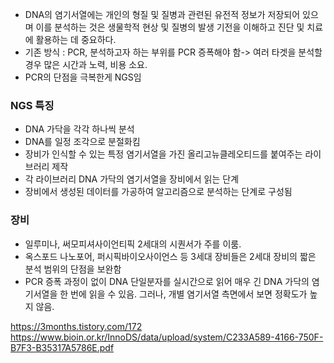 
- DNA의 염기서열에는 개인의 형질 및 질병과 관련된 유전적 정보가 저장되어 있으며 이를 분석하는 것은 생물학적 현상 및 질병의 발생 기전을 이해하고 진단 및 치료에 활용하는 데 중요하다. 
- 기존 방식 : PCR, 분석하고자 하는 부위를 PCR 증폭해야 함-> 여러 타겟을 분석할 경우 많은 시간과 노력, 비용 소요. 
- PCR의 단점을 극복한게 NGS임


### NGS 특징
- DNA 가닥을 각각 하나씩 분석
- DNA를 일정 조각으로 분절화킴
- 장비가 인식할 수 있는 특정 염기서열을 가진 올리고뉴클레오티드를 붙여주는 라이브러리 제작
- 각 라이브러리 DNA 가닥의 염기서열을 장비에서 읽는 단계
- 장비에서 생성된 데이터를 가공하여 알고리즘으로 분석하는 단계로 구성됨


### 장비
- 일루미나, 써모피셔사이언티픽 2세대의 시퀀서가 주를 이룸. 
- 옥스포드 나노포어, 퍼시픽바이오사이언스 등 3세대 장비들은 2세대 장비의 짧은 분석 범위의 단점을 보완함 
- PCR 증폭 과정이 없이 DNA 단일분자를 실시간으로 읽어 매우 긴 DNA 가닥의 염기서열을 한 번에 읽을 수 있음. 그러나, 개별 염기서열 측면에서 보면 정확도가 높지 않음.


https://3months.tistory.com/172
https://www.bioin.or.kr/InnoDS/data/upload/system/C233A589-4166-750F-B7F3-B35317A5786E.pdf
